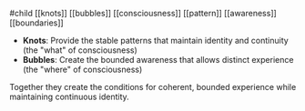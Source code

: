 #child [[knots]] [[bubbles]] [[consciousness]] [[pattern]] [[awareness]] [[boundaries]]

- **Knots**: Provide the stable patterns that maintain identity and continuity (the "what" of consciousness)
- **Bubbles**: Create the bounded awareness that allows distinct experience (the "where" of consciousness)

Together they create the conditions for coherent, bounded experience while maintaining continuous identity.
